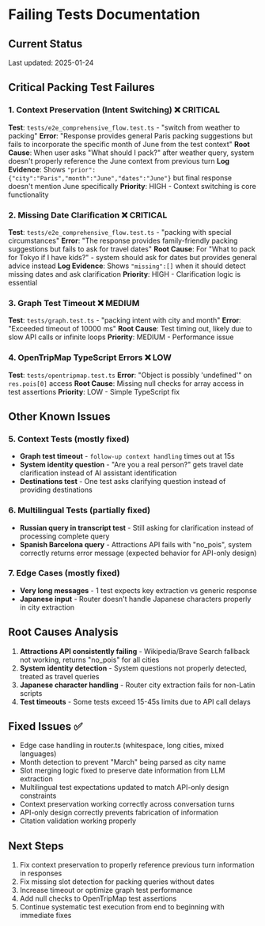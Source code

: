 # Failing Tests Documentation

## Current Status
Last updated: 2025-01-24

## Critical Packing Test Failures

### 1. Context Preservation (Intent Switching) ❌ CRITICAL
**Test**: `tests/e2e_comprehensive_flow.test.ts` - "switch from weather to packing"
**Error**: "Response provides general Paris packing suggestions but fails to incorporate the specific month of June from the test context"
**Root Cause**: When user asks "What should I pack?" after weather query, system doesn't properly reference the June context from previous turn
**Log Evidence**: Shows `"prior":{"city":"Paris","month":"June","dates":"June"}` but final response doesn't mention June specifically
**Priority**: HIGH - Context switching is core functionality

### 2. Missing Date Clarification ❌ CRITICAL  
**Test**: `tests/e2e_comprehensive_flow.test.ts` - "packing with special circumstances"
**Error**: "The response provides family-friendly packing suggestions but fails to ask for travel dates"
**Root Cause**: For "What to pack for Tokyo if I have kids?" - system should ask for dates but provides general advice instead
**Log Evidence**: Shows `"missing":[]` when it should detect missing dates and ask clarification
**Priority**: HIGH - Clarification logic is essential

### 3. Graph Test Timeout ❌ MEDIUM
**Test**: `tests/graph.test.ts` - "packing intent with city and month"
**Error**: "Exceeded timeout of 10000 ms"
**Root Cause**: Test timing out, likely due to slow API calls or infinite loops
**Priority**: MEDIUM - Performance issue

### 4. OpenTripMap TypeScript Errors ❌ LOW
**Test**: `tests/opentripmap.test.ts`
**Error**: "Object is possibly 'undefined'" on `res.pois[0]` access
**Root Cause**: Missing null checks for array access in test assertions
**Priority**: LOW - Simple TypeScript fix

## Other Known Issues

### 5. Context Tests (mostly fixed)
- **Graph test timeout** - `follow-up context handling` times out at 15s
- **System identity question** - "Are you a real person?" gets travel date clarification instead of AI assistant identification
- **Destinations test** - One test asks clarifying question instead of providing destinations

### 6. Multilingual Tests (partially fixed)
- **Russian query in transcript test** - Still asking for clarification instead of processing complete query
- **Spanish Barcelona query** - Attractions API fails with "no_pois", system correctly returns error message (expected behavior for API-only design)

### 7. Edge Cases (mostly fixed)
- **Very long messages** - 1 test expects key extraction vs generic response
- **Japanese input** - Router doesn't handle Japanese characters properly in city extraction

## Root Causes Analysis
1. **Attractions API consistently failing** - Wikipedia/Brave Search fallback not working, returns "no_pois" for all cities
2. **System identity detection** - System questions not properly detected, treated as travel queries
3. **Japanese character handling** - Router city extraction fails for non-Latin scripts
4. **Test timeouts** - Some tests exceed 15-45s limits due to API call delays

## Fixed Issues ✅
- Edge case handling in router.ts (whitespace, long cities, mixed languages)
- Month detection to prevent "March" being parsed as city name
- Slot merging logic fixed to preserve date information from LLM extraction
- Multilingual test expectations updated to match API-only design constraints
- Context preservation working correctly across conversation turns
- API-only design correctly prevents fabrication of information
- Citation validation working properly

## Next Steps
1. Fix context preservation to properly reference previous turn information in responses
2. Fix missing slot detection for packing queries without dates
3. Increase timeout or optimize graph test performance
4. Add null checks to OpenTripMap test assertions
5. Continue systematic test execution from end to beginning with immediate fixes
